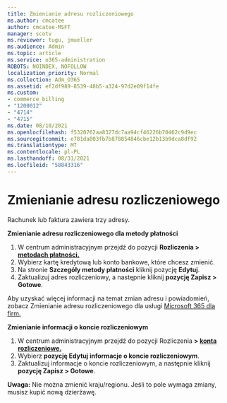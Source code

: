 ```yaml
---
title: Zmienianie adresu rozliczeniowego
ms.author: cmcatee
author: cmcatee-MSFT
manager: scotv
ms.reviewer: tugu, jmueller
ms.audience: Admin
ms.topic: article
ms.service: o365-administration
ROBOTS: NOINDEX, NOFOLLOW
localization_priority: Normal
ms.collection: Adm_O365
ms.assetid: ef2df989-8539-48b5-a324-97d2e09f14fe
ms.custom:
- commerce_billing
- "1200012"
- "4714"
- "4715"
ms.date: 08/10/2021
ms.openlocfilehash: f5320762aa8327dc7aa94cf46226b70462c9d9ec
ms.sourcegitcommit: e781da003fb7b878854846cbe12b13b9dca8df92
ms.translationtype: MT
ms.contentlocale: pl-PL
ms.lasthandoff: 08/31/2021
ms.locfileid: "58843316"
---
```

# <a name="change-your-billing-address"></a>Zmienianie adresu rozliczeniowego

Rachunek lub faktura zawiera trzy adresy.

**Zmienianie adresu rozliczeniowego dla metody płatności**

1. W centrum administracyjnym przejdź do pozycji **Rozliczenia > [metodach płatności.](https://go.microsoft.com/fwlink/p/?linkid=2018806)**
2. Wybierz kartę kredytową lub konto bankowe, które chcesz zmienić.
3. Na stronie **Szczegóły metody płatności** kliknij pozycję **Edytuj**.
4. Zaktualizuj adres rozliczeniowy, a następnie kliknij **pozycję Zapisz > Gotowe**.

Aby uzyskać więcej informacji na temat zmian adresu i powiadomień, zobacz Zmienianie adresu rozliczeniowego dla usługi [Microsoft 365 dla firm.](https://docs.microsoft.com/microsoft-365/commerce/billing-and-payments/change-your-billing-addresses)

**Zmienianie informacji o koncie rozliczeniowym**

1. W centrum administracyjnym przejdź do pozycji Rozliczenia **> [konta rozliczeniowe.](https://admin.microsoft.com/Adminportal/Home?source=applauncher#/BillingAccounts/billing-accounts)**
2. Wybierz **pozycję Edytuj informacje o koncie rozliczeniowym**.
3. Zaktualizuj informacje o koncie rozliczeniowym, a następnie kliknij **pozycję Zapisz > Gotowe**.

**Uwaga:** Nie można zmienić kraju/regionu. Jeśli to pole wymaga zmiany, musisz kupić nową dzierżawę.
